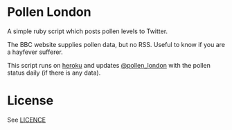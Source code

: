 # Pollen London

A simple ruby script which posts pollen levels to Twitter.

The BBC website supplies pollen data, but no RSS.
Useful to know if you are a hayfever sufferer.

This script runs on [heroku](http://www.heroku.com) and updates [@pollen_london](http://twitter.com/pollen_london) with the pollen status daily (if there is any data).

# License
See [LICENCE](https://github.com/snowblink/pollen-london/blob/master/LICENCE)
